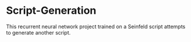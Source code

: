 # Script-Generation
This recurrent neural network project trained on a Seinfeld script attempts to generate another script.
